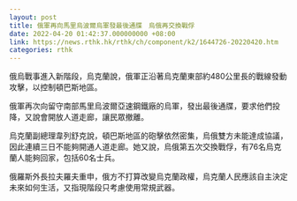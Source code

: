 ```yaml
---
layout: post
title: 俄軍再向馬里烏波爾烏軍發最後通牒　烏俄再交換戰俘
date: 2022-04-20 01:42:37.000000000 +08:00
link: https://news.rthk.hk/rthk/ch/component/k2/1644726-20220420.htm
categories: rthk
---
```


俄烏戰事進入新階段，烏克蘭說，俄軍正沿著烏克蘭東部約480公里長的戰線發動攻擊，以控制頓巴斯地區。

俄軍再次向留守南部馬里烏波爾亞速鋼鐵廠的烏軍，發出最後通牒，要求他們投降，又說會開放人道走廊，讓民眾撤離。

烏克蘭副總理韋列舒克說，頓巴斯地區的砲擊依然密集，烏俄雙方未能達成協議，因此連續三日不能夠開通人道走廊。她又說，烏俄第五次交換戰俘，有76名烏克蘭人能夠回家，包括60名士兵。

俄羅斯外長拉夫羅夫重申，俄方不打算改變烏克蘭政權，烏克蘭人民應該自主決定未來如何生活，又指現階段只考慮使用常規武器。
